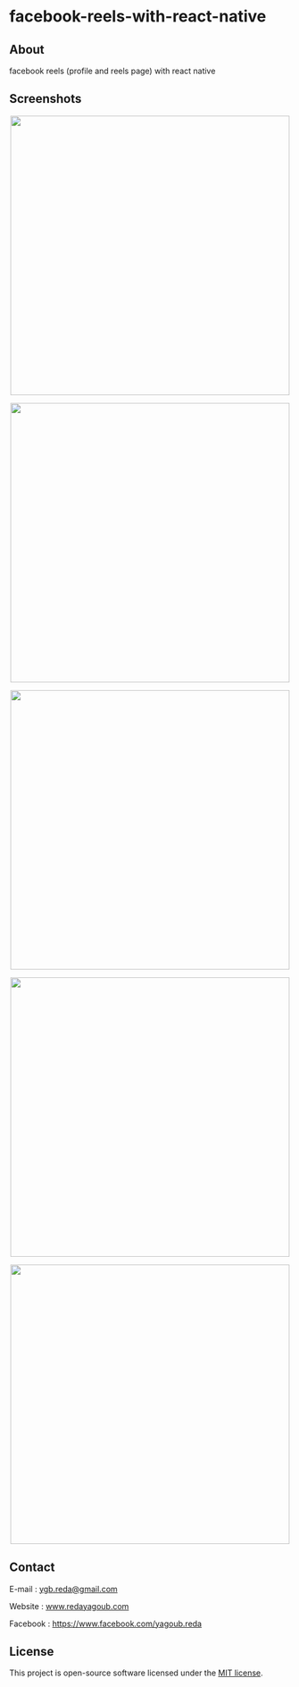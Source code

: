 # facebook-reels-with-react-native


## About 

facebook reels (profile and reels page) with react native

## Screenshots

<p align="center"><img src="http://redayagoub.com/images/reels1.png" width="500"></p>
<p align="center"><img src="http://redayagoub.com/images/reels2.png" width="500"></p>
<p align="center"><img src="http://redayagoub.com/images/reels3.png" width="500"></p>
<p align="center"><img src="http://redayagoub.com/images/reels4.png" width="500"></p>
<p align="center"><img src="http://redayagoub.com/images/reels7.png" width="500"></p>

## Contact

E-mail : ygb.reda@gmail.com

Website : www.redayagoub.com

Facebook : https://www.facebook.com/yagoub.reda

## License

This project is open-source software licensed under the [MIT license](https://opensource.org/licenses/MIT).
